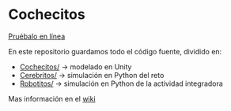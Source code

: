 # Cochecitos

[Pruébalo en línea](https://cochecitos-insightful-serval-ly.mybluemix.net/static/index.html)

En este repositorio guardamos todo el código fuente, dividido en:
- [Cochecitos/](./Cochecitos/) -> modelado en Unity
- [Cerebritos/](./cerebritos/) -> simulación en Python del reto
- [Robotitos/](./robotitos) -> simulación en Python de la actividad integradora

Mas información en el [wiki](https://github.com/EdgarRostro/Cochecitos/wiki/%F0%9F%8F%A0-Inicio)
